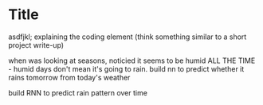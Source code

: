 # Title
asdfjkl;
explaining the coding element (think something similar to a short project write-up)

when was looking at seasons, noticied it seems to be humid ALL  THE TIME - humid days don't mean it's going to rain. build nn to predict whether it rains tomorrow from today's weather

build RNN to predict rain pattern over time